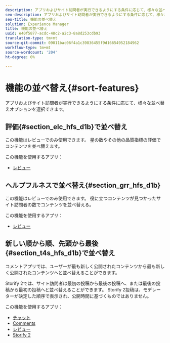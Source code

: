 ```yaml
---
description: アプリおよびサイト訪問者が実行できるようにする条件に応じて、様々な並べ替えオプションを選択できます。
seo-description: アプリおよびサイト訪問者が実行できるようにする条件に応じて、様々な並べ替えオプションを選択できます。
seo-title: 機能の並べ替え
solution: Experience Manager
title: 機能の並べ替え
uuid: e40f5877-acdc-48c2-a2c3-8a8d253cdb93
translation-type: tm+mt
source-git-commit: 09011bac06f4a1c39836455f9d16654952184962
workflow-type: tm+mt
source-wordcount: '204'
ht-degree: 0%

---
```



# 機能の並べ替え{#sort-features}

アプリおよびサイト訪問者が実行できるようにする条件に応じて、様々な並べ替えオプションを選択できます。

## 評価{#section_elc_hfs_d1b}で並べ替え

この機能はレビューでのみ使用できます。 星の数やその他の品質指標の評価でコンテンツを並べ替えます。

この機能を使用するアプリ：

* [レビュー](/help/using/c-about-apps/c-reviews-app/c-reviews-app.md#c_reviews_app)

## ヘルプフルネスで並べ替え{#section_grr_hfs_d1b}

この機能はレビューでのみ使用できます。 役に立つコンテンツが見つかったサイト訪問者の数でコンテンツを並べ替える。

この機能を使用するアプリ：

* [レビュー](/help/using/c-about-apps/c-reviews-app/c-reviews-app.md#c_reviews_app)

## 新しい順から順、先頭から最後{#section_t4s_hfs_d1b}で並べ替え

コメントアプリでは、ユーザーが最も新しく公開されたコンテンツから最も新しく公開されたコンテンツへと並べ替えることができます。

Storify 2では、サイト訪問者は最初の投稿から最後の投稿へ、または最後の投稿から最初の投稿へと並べ替えることができます。 Storify 2投稿は、モデレーターが決定した順序で表示され、公開時間に基づくものではありません。

この機能を使用するアプリ：

* [チャット](/help/using/c-about-apps/c-chat-app/c-chat-app.md#c_chat_app)
* [Comments](/help/using/c-about-apps/c-comments/c-comments.md)
* [レビュー](/help/using/c-about-apps/c-reviews-app/c-reviews-app.md#c_reviews_app)
* [Storify 2](/help/using/c-about-apps/c-storify2/c-storify2.md#c_storify2)

